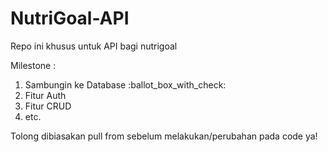 <h1>NutriGoal-API</h1>
<p>Repo ini khusus untuk API bagi nutrigoal</p>
<p>Milestone :</p>
<ol>
  <li>Sambungin ke Database :ballot_box_with_check:</li>
  <li>Fitur Auth</li>
  <li>Fitur CRUD</li>
  <li>etc.</li>
</ol>

<p> Tolong dibiasakan pull from sebelum melakukan/perubahan pada code ya!</p>
